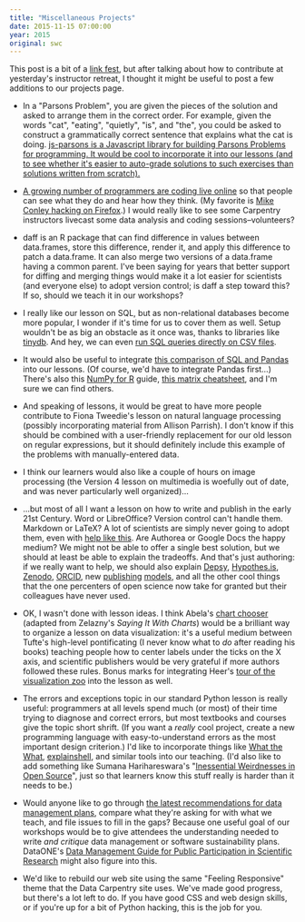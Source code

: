 ```yaml
---
title: "Miscellaneous Projects"
date: 2015-11-15 07:00:00
year: 2015
original: swc
---
```

This post is a bit of a
<a href="http://www.theguardian.com/science/brain-flapping/2014/sep/10/wild-extrapolation-classification-system-science-media-scepticism">link fest</a>,
but after talking about how to contribute
at yesterday's instructor retreat,
I thought it might be useful to post a few additions to
our projects page.

-   In a "Parsons Problem",
    you are given the pieces of the solution and asked to arrange them in the correct order.
    For example,
    given the words "cat", "eating", "quietly", "is", and "the",
    you could be asked to construct a grammatically correct sentence that explains what the cat is doing.
    <a href="http://js-parsons.github.io/">js-parsons is a Javascript library
    for building Parsons Problems for programming.
    It would be cool to incorporate it into our lessons
    (and to see whether it's easier to auto-grade solutions to such exercises
    than solutions written from scratch).

-   A growing number of programmers are
    <a href="https://medium.com/backchannel/the-strange-appeal-of-watching-coders-code-5c677b2c34ec">coding live online</a>
    so that people can see what they do and hear how they think.
    (My favorite is <a href="http://mikeconley.ca/blog/2015/10/04/the-joy-of-coding-eps-23-29/">Mike Conley hacking on Firefox</a>.)
    I would really like to see some Carpentry instructors livecast some data analysis and coding sessions–volunteers?

-   daff
    is an R package that can find difference in values between data.frames,
    store this difference,
    render it,
    and apply this difference to patch a data.frame.
    It can also merge two versions of a data.frame having a common parent.
    I've been saying for years that better support for diffing and merging things
    would make it a lot easier for scientists (and everyone else) to adopt version control;
    is daff a step toward this?
    If so,
    should we teach it in our workshops?

-   I really like our lesson on SQL,
    but as non-relational databases become more popular,
    I wonder if it's time for us to cover them as well.
    Setup wouldn't be as big an obstacle as it once was,
    thanks to libraries like <a href="https://pypi.python.org/pypi/tinydb">tinydb</a>.
    And hey,
    we can even <a href="https://github.com/harelba/q">run SQL queries directly on CSV files</a>.

-   It would also be useful to integrate
    <a href="https://github.com/agiliq/notebooks/blob/master/sql-equivalents.ipynb">this comparison of SQL and Pandas</a>
    into our lessons.
    (Of course,
    we'd have to integrate Pandas first…)
    There's also this <a href="http://mathesaurus.sourceforge.net/r-numpy.html">NumPy for R</a> guide,
    <a href="http://sebastianraschka.com/Articles/2014_matrix_cheatsheet_table.html">this matrix cheatsheet</a>,
    and I'm sure we can find others.

-   And speaking of lessons,
    it would be great to have more people contribute to Fiona Tweedie's
    lesson on natural language processing
    (possibly incorporating material from Allison Parrish).
    I don't know if this should be combined with
    a user-friendly replacement for our old lesson on regular expressions,
    but it should definitely include
    this example
    of the problems with manually-entered data.

-   I think our learners would also like a couple of hours on image processing
    (the Version 4 lesson on multimedia
    is woefully out of date,
    and was never particularly well organized)…

-   …but most of all I want a lesson on
    how to write and publish in the early 21st Century.
    Word or LibreOffice?
    Version control can't handle them.
    Markdown or LaTeX?
    A lot of scientists are simply never going to adopt them,
    even with <a href="http://thomaspark.co/2015/01/pubcss-formatting-academic-publications-in-html-css/">help like this</a>.
    Are Authorea or Google Docs the happy medium?
    We might not be able to offer a single best solution,
    but we should at least be able to explain the tradeoffs.
    And that's just authoring:
    if we really want to help,
    we should also explain <a href="http://depsy.org/">Depsy</a>,
    <a href="https://hypothes.is/">Hypothes.is</a>,
    <a href="https://zenodo.org/">Zenodo</a>,
    <a href="http://blog.impactstory.org/ten-things-you-need-to-know-about-orcid-right-now/">ORCID</a>,
    new <a href="https://peerj.com/">publishing</a> <a href="http://f1000research.com/">models</a>,
    and all the other cool things that the one percenters of open science now take for granted
    but their colleagues have never used.

-   OK, I wasn't done with lesson ideas.
    I think Abela's <a href="http://extremepresentation.typepad.com/blog/2006/09/choosing_a_good.html">chart chooser</a>
    (adapted from Zelazny's <em>Saying It With Charts</em>)
    would be a brilliant way to organize a lesson on data visualization:
    it's a useful medium between Tufte's high-level pontificating
    (I never know what to <em>do</em> after reading his books)
    teaching people how to center labels under the ticks on the X axis,
    and scientific publishers would be very grateful if more authors followed these rules.
    Bonus marks for integrating Heer's <a href="http://homes.cs.washington.edu/~jheer//files/zoo/">tour of the visualization zoo</a>
    into the lesson as well.

-   The errors and exceptions topic
    in our standard Python lesson is really useful:
    programmers at all levels spend much (or most) of their time trying to diagnose and correct errors,
    but most textbooks and courses give the topic short shrift.
    (If you want a <em>really</em> cool project,
    create a new programming language with easy-to-understand errors as the most important design criterion.)
    I'd like to incorporate things like <a href="https://github.com/dhellmann/whatthewhat">What the What</a>,
    <a href="http://explainshell.com/">explainshell</a>,
    and similar tools into our teaching.
    (I'd also like to add something like Sumana Harihareswara's
    "<a href="http://www.harihareswara.net/sumana/2014/08/10/1">Inessential Weirdnesses in Open Source</a>",
    just so that learners know this stuff really is harder than it needs to be.)

-   Would anyone like to go through
    <a href="https://nsfbiobuzz.wordpress.com/2015/10/16/dmp_guidance/">the latest recommendations for data management plans</a>,
    compare what they're asking for with what we teach,
    and file issues to fill in the gaps?
    Because one useful goal of our workshops would be
    to give attendees the understanding needed to write <em>and critique</em> data management or software sustainability plans.
    DataONE's <a href="https://www.dataone.org/sites/all/documents/DataONE-PPSR-DataManagementGuide.pdf">Data Management Guide for Public Participation in Scientific Research</a> might also figure into this.

-   We'd like to rebuild our web site using the same "Feeling Responsive" theme
    that the Data Carpentry site uses.
    We've made good progress,
    but there's a lot left to do.
    If you have good CSS and web design skills,
    or if you're up for a bit of Python hacking,
    this is the job for you.
